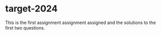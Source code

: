 # target-2024

This is the first assignment assignment assigned and the solutions to the first two questions.
